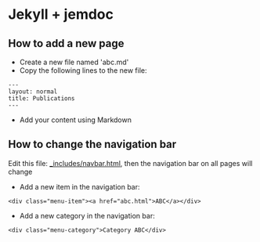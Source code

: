 # Jekyll + jemdoc

## How to add a new page
- Create a new file named 'abc.md'
- Copy the following lines to the new file:
```
---
layout: normal
title: Publications
---
```
- Add your content using Markdown

## How to change the navigation bar
Edit this file: [_includes/navbar.html](_includes/navbar.html), then the navigation bar on all pages will change
- Add a new item in the navigation bar:
```
<div class="menu-item"><a href="abc.html">ABC</a></div>
```
- Add a new category in the navigation bar:
```
<div class="menu-category">Category ABC</div>
```
